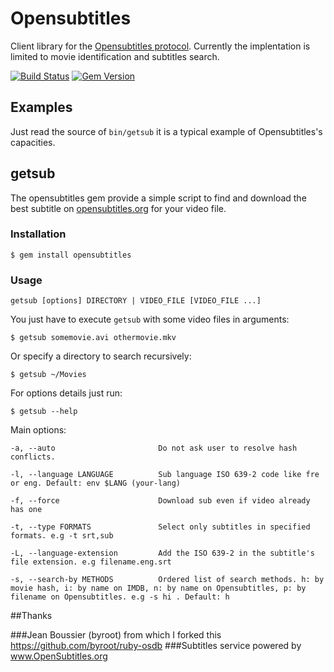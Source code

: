 # Opensubtitles

Client library for the [Opensubtitles protocol](http://trac.opensubtitles.org/projects/opensubtitles/wiki/XMLRPC).
Currently the implentation is limited to movie identification and subtitles search.

[![Build Status](https://secure.travis-ci.org/evandrojr/opensubtitles.png)](http://travis-ci.org/evandrojr/opensubtitles)
[![Gem Version](https://badge.fury.io/rb/opensubtitles.svg)](https://badge.fury.io/rb/opensubtitles)

## Examples

Just read the source of `bin/getsub` it is a typical example of Opensubtitles's capacities.

## getsub

The opensubtitles gem provide a simple script to find and download the best subtitle on
[opensubtitles.org](http://www.opensubtitles.org/) for your video file.

### Installation

    $ gem install opensubtitles

### Usage

    getsub [options] DIRECTORY | VIDEO_FILE [VIDEO_FILE ...]

You just have to execute `getsub` with some video files in arguments:

    $ getsub somemovie.avi othermovie.mkv

Or specify a directory to search recursively:

    $ getsub ~/Movies

For options details just run:

    $ getsub --help

Main options:

    -a, --auto                       Do not ask user to resolve hash conflicts.
    
    -l, --language LANGUAGE          Sub language ISO 639-2 code like fre or eng. Default: env $LANG (your-lang)
    
    -f, --force                      Download sub even if video already has one
    
    -t, --type FORMATS               Select only subtitles in specified formats. e.g -t srt,sub
    
    -L, --language-extension         Add the ISO 639-2 in the subtitle's file extension. e.g filename.eng.srt
    
    -s, --search-by METHODS          Ordered list of search methods. h: by movie hash, i: by name on IMDB, n: by name on Opensubtitles, p: by filename on Opensubtitles. e.g -s hi . Default: h


##Thanks

###Jean Boussier (byroot) from which I forked this https://github.com/byroot/ruby-osdb
###Subtitles service powered by www.OpenSubtitles.org
